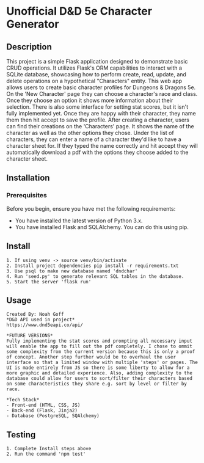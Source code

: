 

# Unofficial D&D 5e Character Generator 
## Description
This project is a simple Flask application designed to demonstrate basic CRUD operations. It utilizes Flask's ORM capabilities to interact with a SQLite database, showcasing how to perform create, read, update, and delete operations on a hypothetical "Characters" entity. This web app allows users to create basic character profiles for Dungeons & Dragons 5e. On the 'New Character' page they can choose a character's race and class. Once they choose an option it shows more information about their selection. There is also some interface for setting stat scores, but it isn't fully implemented yet. Once they are happy with their character, they name them then hit accept to save the profile. After creating a character, users can find their creations on the 'Characters' page. It shows the name of the character as well as the other options they chose. Under the list of characters, they can enter a name of a character they'd like to have a character sheet for. If they typed the name correctly and hit accept they will automatically download a pdf with the options they choose added to the character sheet.

## Installation

### Prerequisites
Before you begin, ensure you have met the following requirements:
- You have installed the latest version of Python 3.x.
- You have installed Flask and SQLAlchemy. You can do this using pip.


## Install

```
1. If using venv -> source venv/bin/activate
2. Install project dependencies pip install -r requirements.txt
3. Use psql to make new database named 'dndchar' 
4. Run 'seed.py' to generate relevant SQL tables in the database.
5. Start the server 'flask run'
```

## Usage

```
Created By: Noah Goff
*D&D API used in project*
https://www.dnd5eapi.co/api/

*FUTURE VERSIONS*
Fully implementing the stat scores and prompting all necessary input will enable the app to fill out the pdf completely. I chose to ommit some complexity from the current version because this is only a proof of concept. Another step further would be to overhaul the user interface so that a limited window with multiple 'steps' or pages. The UI is made entirely from JS so there is some liberty to allow for a more graphic and detailed experience. Also, adding complexity to the database could allow for users to sort/filter their characters based on some characteristics they share e.g. sort by level or filter by race.

*Tech Stack*
- Front-end (HTML, CSS, JS)
- Back-end (Flask, Jinja2)
- Database (PostgreSQL, SQAlchemy)
```

## Testing

```
1. Complete Install steps above
2. Run the command 'npm test'
```


